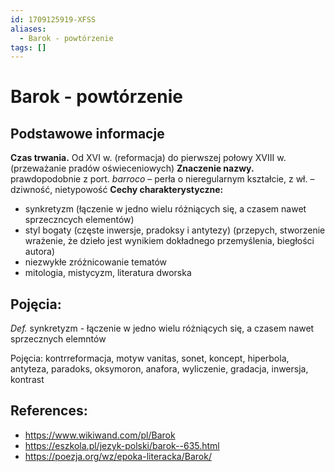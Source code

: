```yaml
---
id: 1709125919-XFSS
aliases:
  - Barok - powtórzenie
tags: []
---
```


# Barok - powtórzenie

## Podstawowe informacje 
__Czas trwania.__ Od XVI w. (reformacja) do pierwszej połowy XVIII w. (przeważanie pradów oświeceniowych)
__Znaczenie nazwy.__ prawdopodobnie z port. _barroco_ – perła o nieregularnym kształcie, z wł. – dziwność, nietypowość
__Cechy charakterystyczne:__
- synkretyzm (łączenie w jedno wielu różniących się, a czasem nawet sprzeczncych elementów)
- styl bogaty (częste inwersje, pradoksy i antytezy) (przepych, stworzenie wrażenie, że dzieło jest wynikiem dokładnego przemyślenia, biegłości autora)
- niezwykłe zróżnicowanie tematów 
- mitologia, mistycyzm, literatura dworska

## Pojęcia:
_Def._ synkretyzm - łączenie w jedno wielu różniących się, a czasem nawet sprzecznych elemntów  

Pojęcia: kontrreformacja, motyw vanitas, sonet, koncept, hiperbola, antyteza, paradoks, oksymoron, anafora, wyliczenie, gradacja, inwersja, kontrast

## References:
- https://www.wikiwand.com/pl/Barok
- https://eszkola.pl/jezyk-polski/barok--635.html
- https://poezja.org/wz/epoka-literacka/Barok/
